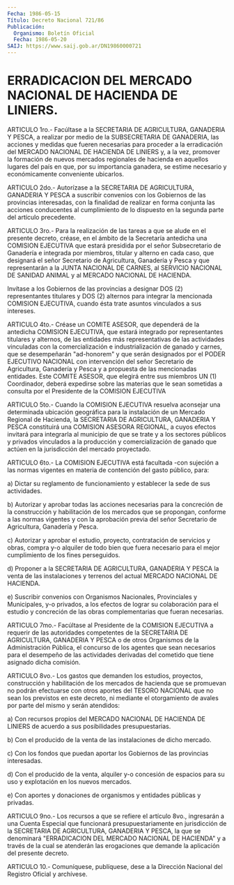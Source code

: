```yaml
---
Fecha: 1986-05-15
Título: Decreto Nacional 721/86
Publicación:
  Organismo: Boletín Oficial
  Fecha: 1986-05-20
SAIJ: https://www.saij.gob.ar/DN19860000721
---
```

# ERRADICACION DEL MERCADO NACIONAL DE HACIENDA DE LINIERS.

<a id="1"></a>
ARTICULO  1ro.-  Facúltase  a  la  SECRETARIA  DE AGRICULTURA, GANADERIA  Y  PESCA,  a  realizar por medio de la SUBSECRETARIA  DE GANADERIA,  las  acciones y  medidas  que  fueren  necesarias  para proceder a la erradicación  del  MERCADO  NACIONAL  DE  HACIENDA DE LINIERS  y,  a  la  vez,  promover  la formación de nuevos mercados regionales de hacienda en aquellos lugares  del país en que, por su importancia    ganadera,   se  estime  necesario  y  económicamente conveniente ubicarlos.

<a id="2"></a>
ARTICULO  2do.-  Autorízase  a  la  SECRETARIA DE AGRICULTURA, GANADERIA Y PESCA a suscribir convenios con  los  Gobiernos  de las provincias  interesadas,  con  la  finalidad  de  realizar en forma conjunta las acciones conducentes al cumplimiento de  lo  dispuesto en la segunda parte del artículo precedente.

<a id="3"></a>
ARTICULO 3ro.- Para la realización de las tareas a que se alude en el  presente  decreto,  créase,  en  el  ámbito de la Secretaría antedicha una COMISION EJECUTIVA que estará presidida  por el señor Subsecretario  de  Ganadería  e  integrada por miembros, titular  y alterno  en  cada  caso,  que  designará  el  señor  Secretario  de Agricultura,  Ganadería y Pesca y  que  representarán  a  la  JUNTA NACIONAL DE CARNES,  al  SERVICIO  NACIONAL  DE SANIDAD ANIMAL y al MERCADO NACIONAL DE HACIENDA.

Invítase  a  los Gobiernos de las provincias a  designar  DOS  (2) representantes  titulares  y  DOS  (2)  alternos  para  integrar la mencionada    COMISION    EJECUTIVA,   cuando  ésta  trate  asuntos vinculados a sus intereses.

<a id="4"></a>
ARTICULO  4to.-  Créase  un COMITE ASESOR, que dependerá de la antedicha COMISION EJECUTIVA, que estará integrado por representantes  titulares  y  alternos,    de   las  entidades  más representativas de las actividades vinculadas con la comercialización  e industrialización de ganado y  carnes,  que  se desempeñarán "ad-honorem"  y  que  serán  designados  por  el PODER EJECUTIVO   NACIONAL  con  intervención  del  señor  Secretario  de Agricultura,  Ganadería  y  Pesca  y a propuesta de las mencionadas entidades. Este COMITE ASESOR, que elegirá  entre  sus  miembros UN (1)  Coordinador, deberá expedirse sobre las materias que  le  sean sometidas  a  consulta  por  el Presidente de la COMISION EJECUTIVA

<a id="5"></a>
ARTICULO 5to.- Cuando la COMISION EJECUTIVA resuelva aconsejar una determinada  ubicación  geográfica  para  la  instalación de un Mercado   Regional  de  Hacienda,  la  SECRETARIA  DE  AGRICULTURA, GANADERIA  Y  PESCA  constituirá  una  COMISION ASESORA REGIONAL, a cuyos  efectos  invitará para integrarla al  municipio  de  que  se trate  y  a  los sectores  públicos  y  privados  vinculados  a  la producción  y  comercialización    de   ganado  que  actúen  en  la jurisdicción del mercado proyectado.

<a id="6"></a>
ARTICULO  6to.-  La  COMISION  EJECUTIVA  está  facultada -con sujeción a las normas vigentes en materia de contención  del  gasto público, para:

a) Dictar su reglamento de funcionamiento y establecer la sede  de sus actividades.

b)  Autorizar  y  aprobar  todas  las  acciones necesarias para la concreción de la construcción y habilitación  de  los  mercados que se  propongan,  conforme  a las normas vigentes y con la aprobación previa del señor Secretario  de Agricultura, Ganadería y Pesca.

c)  Autorizar  y  aprobar el estudio,  proyecto,  contratación  de servicios y obras, compra  y-o  alquiler  de  todo  bien  que fuera necesario  para el mejor cumplimiento de los fines perseguidos.

d) Proponer  a  la SECRETARIA DE AGRICULTURA, GANADERIA Y PESCA la venta de las instalaciones  y  terrenos del actual MERCADO NACIONAL DE HACIENDA.

e) Suscribir convenios con Organismos  Nacionales,  Provinciales y Municipales, y-o privados, a los efectos de lograr su  colaboración para  el  estudio  y  concreción  de las obras complementarias  que fueran necesarias.

<a id="7"></a>
ARTICULO 7mo.- Facúltase al Presidente de la COMISION EJECUTIVA a requerir  de  las  autoridades  competentes  de  la SECRETARIA DE AGRICULTURA,  GANADERIA  Y  PESCA  o  de  otros  Organismos  de  la Administración  Pública,  el  concurso  de  los  agentes  que  sean necesarios  para  el  desempeño  de  las actividades derivadas  del cometido que tiene asignado dicha comisión.

<a id="8"></a>
ARTICULO 8vo.- Los gastos que demanden los estudios, proyectos, construcción  y  habilitación  de  los  mercados de hacienda que se promuevan  no  podrán  efectuarse  con  otros  aportes  del  TESORO NACIONAL que no sean los previstos en este  decreto, ni mediante el otorgamiento de avales por parte del mismo y  serán  atendidos:

a)  Con  recursos  propios  del  MERCADO  NACIONAL DE HACIENDA  DE LINIERS    de  acuerdo  a  sus  posibilidades  presupuestarias.

b) Con el producido  de  la  venta  de  las instalaciones de dicho mercado.

c)  Con  los  fondos  que  puedan  aportar los  Gobiernos  de  las provincias interesadas.

d)  Con  el  producido  de  la venta, alquiler  y-o  concesión  de espacios  para su uso y explotación  en  los  nuevos  mercados.

e) Con aportes  y  donaciones de organismos y entidades públicas y privadas.

<a id="9"></a>
ARTICULO 9no.- Los recursos a que se refiere el artículo 8vo., ingresarán a una Cuenta Especial que funcionará presupuestariamente en jurisdicción de la SECRETARIA DE AGRICULTURA,  GANADERIA Y PESCA, la que se denominará "ERRADICACION DEL MERCADO NACIONAL  DE  HACIENDA"  y  a  través  de  la  cual  se atenderán  las  erogaciones  que demande la aplicación del presente decreto.

<a id="10"></a>
ARTICULO  10.-  Comuníquese,  publíquese,  dese a la Dirección Nacional del Registro Oficial y archívese.